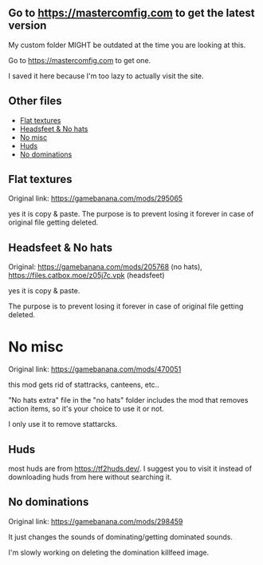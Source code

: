 ## Go to https://mastercomfig.com to get the latest version

My custom folder MIGHT be outdated at the time you are looking at this.

Go to https://mastercomfig.com to get one.

I saved it here because I'm too lazy to actually visit the site.

## Other files

  - [Flat textures](#Flat-textures)
  - [Headsfeet & No hats](#Headsfeet-&-No-hats)
  - [No misc](#No-misc)
  - [Huds](#Huds)
  - [No dominations](#No-dominations)

## Flat textures

Original link: https://gamebanana.com/mods/295065

yes it is copy & paste. The purpose is to prevent losing it forever in case of original file getting deleted.

## Headsfeet & No hats

Original: https://gamebanana.com/mods/205768 (no hats), https://files.catbox.moe/z05j7c.vpk (headsfeet) 

yes it is copy & paste.

The purpose is to prevent losing it forever in case of original file getting deleted.

# No misc

Original link: https://gamebanana.com/mods/470051

this mod gets rid of stattracks, canteens, etc..

"No hats extra" file in the "no hats" folder includes the mod that removes action items, so it's your choice to use it or not.

I only use it to remove stattarcks.

## Huds

most huds are from https://tf2huds.dev/. I suggest you to visit it instead of downloading huds from here without searching it.

## No dominations

Original link: https://gamebanana.com/mods/298459

It just changes the sounds of dominating/getting dominated sounds.

I'm slowly working on deleting the domination killfeed image.
